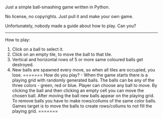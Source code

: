 Just a simple ball-smashing game written in Python.

No license, no copyrights. Just pull it and make your own game.

Unfortunately, nobody made a guide about how to play. Can you?

---

How to play:
1. Click on a ball to select it.
2. Click on an empty tile, to move the ball to that tile.
3. Vertical and horizontal rows of 5 or more same coloured balls get destroyed.
4. New balls are spawned every move, so when all tiles are occupied, you lose.
=======
How do you play? - 
    When the game starts there is a playing grid with randomly generated balls.
    The balls can be any of the three colors - green, red or blue.
    Player can choose any ball to move. 
    By clicking the ball and then clicking an empty cell you can move the chosen ball. 
    After moving the ball new balls appear on the playing grid.
    To remove balls you have to make rows/collums of the same color balls.
    Games target is to move the balls to create rows/collums to not fill the playing grid.
=======
